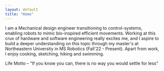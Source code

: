 ```yaml
---
layout: default
title: "Home"
---
```

I am a Mechanical design engineer transitioning to control-systems, enabling robots to mimic bio-inspired efficient
movements. Working at this crux of hardware and software engineering really excites me, and I aspire to build a deeper
understanding on this topic through my master's at Northeastern University in MS Robotics (Fall'22 - Present). Apart
from work, I enjoy cooking, sketching, hiking and swimming.

Life Motto – “If you know you can, there is no way you would settle for less”
